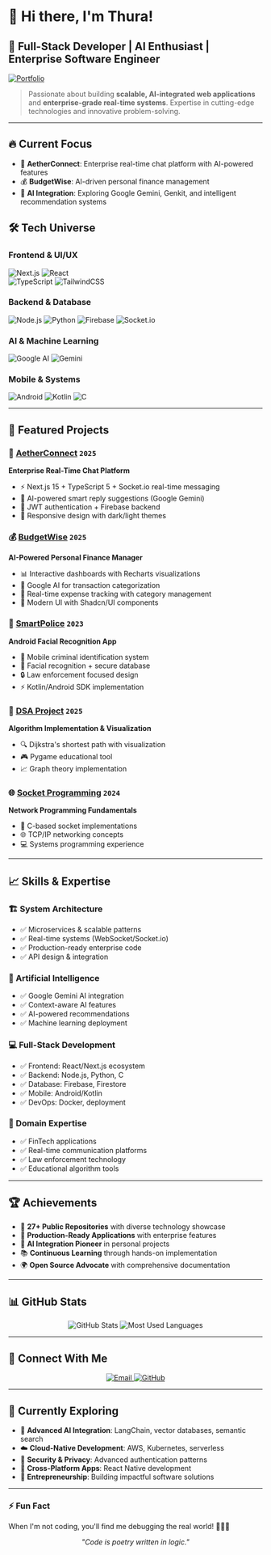 # 👋 Hi there, I'm Thura!

## 🚀 Full-Stack Developer | AI Enthusiast | Enterprise Software Engineer

[![Portfolio](https://img.shields.io/badge/Portfolio-FF7139?style=for-the-badge&logo=vercel&logoColor=white)](https://your-portfolio.com)

> Passionate about building **scalable, AI-integrated web applications** and **enterprise-grade real-time systems**. Expertise in cutting-edge technologies and innovative problem-solving.

---

## 🔥 **Current Focus** 
- 🚀 **AetherConnect**: Enterprise real-time chat platform with AI-powered features
- 💰 **BudgetWise**: AI-driven personal finance management  
- 🤖 **AI Integration**: Exploring Google Gemini, Genkit, and intelligent recommendation systems

## 🛠️ **Tech Universe**

### **Frontend & UI/UX**
![Next.js](https://img.shields.io/badge/Next.js-15-000000?style=flat-square&logo=next.js&logoColor=white)
![React](https://img.shields.io/badge/React-18-61DAFB?style=flat-square&logo=react&logoColor=black)  
![TypeScript](https://img.shields.io/badge/TypeScript-5-3178C6?style=flat-square&logo=typescript&logoColor=white)
![TailwindCSS](https://img.shields.io/badge/Tailwind_CSS-38B2AC?style=flat-square&logo=tailwind-css&logoColor=white)

### **Backend & Database**
![Node.js](https://img.shields.io/badge/Node.js-18-339933?style=flat-square&logo=node.js&logoColor=white)
![Python](https://img.shields.io/badge/Python-3.9-3776AB?style=flat-square&logo=python&logoColor=white)
![Firebase](https://img.shields.io/badge/Firebase-FFCA28?style=flat-square&logo=firebase&logoColor=black)
![Socket.io](https://img.shields.io/badge/Socket.io-010101?style=flat-square&logo=socket.io&logoColor=white)

### **AI & Machine Learning**
![Google AI](https://img.shields.io/badge/Google_AI-4285F4?style=flat-square&logo=google&logoColor=white)
![Gemini](https://img.shields.io/badge/Gemini_API-4285F4?style=flat-square&logo=google&logoColor=white)

### **Mobile & Systems**
![Android](https://img.shields.io/badge/Android-3DDC84?style=flat-square&logo=android&logoColor=white)
![Kotlin](https://img.shields.io/badge/Kotlin-7F52FF?style=flat-square&logo=kotlin&logoColor=white)
![C](https://img.shields.io/badge/C-00599C?style=flat-square&logo=c&logoColor=white)

---

## 🎯 **Featured Projects**

### 🚀 [**AetherConnect**](https://github.com/codes71/AetherConnect-Frontend) `2025`
**Enterprise Real-Time Chat Platform**
- ⚡ Next.js 15 + TypeScript 5 + Socket.io real-time messaging
- 🤖 AI-powered smart reply suggestions (Google Gemini)
- 🔐 JWT authentication + Firebase backend
- 📱 Responsive design with dark/light themes

### 💰 [**BudgetWise**](https://github.com/codes71/BudgetWise) `2025`
**AI-Powered Personal Finance Manager**
- 📊 Interactive dashboards with Recharts visualizations
- 🧠 Google AI for transaction categorization
- 🔄 Real-time expense tracking with category management
- 🎨 Modern UI with Shadcn/UI components

### 🤖 [**SmartPolice**](https://github.com/codes71/SmartPolice) `2023`
**Android Facial Recognition App**
- 📱 Mobile criminal identification system
- 👤 Facial recognition + secure database
- 🔒 Law enforcement focused design
- ⚡ Kotlin/Android SDK implementation

### 🧠 [**DSA Project**](https://github.com/codes71/dsa_project) `2025`
**Algorithm Implementation & Visualization**
- 🔍 Dijkstra's shortest path with visualization
- 🎮 Pygame educational tool
- 📈 Graph theory implementation

### 🌐 [**Socket Programming**](https://github.com/codes71/socketProgramming) `2024`
**Network Programming Fundamentals**
- 🔧 C-based socket implementations
- 🌐 TCP/IP networking concepts
- 💻 Systems programming experience

---

## 📈 **Skills & Expertise**

### **🏗️ System Architecture**
- ✅ Microservices & scalable patterns
- ✅ Real-time systems (WebSocket/Socket.io)
- ✅ Production-ready enterprise code
- ✅ API design & integration

### **🤖 Artificial Intelligence**
- ✅ Google Gemini AI integration
- ✅ Context-aware AI features
- ✅ AI-powered recommendations
- ✅ Machine learning deployment

### **💻 Full-Stack Development**
- ✅ Frontend: React/Next.js ecosystem
- ✅ Backend: Node.js, Python, C
- ✅ Database: Firebase, Firestore
- ✅ Mobile: Android/Kotlin
- ✅ DevOps: Docker, deployment

### **🎯 Domain Expertise**
- ✅ FinTech applications
- ✅ Real-time communication platforms  
- ✅ Law enforcement technology
- ✅ Educational algorithm tools

---

## 🏆 **Achievements**

- 🎯 **27+ Public Repositories** with diverse technology showcase
- 🚀 **Production-Ready Applications** with enterprise features
- 🤖 **AI Integration Pioneer** in personal projects
- 📚 **Continuous Learning** through hands-on implementation
- 🌍 **Open Source Advocate** with comprehensive documentation

---

## 📊 **GitHub Stats**

<div align="center">
  <img src="https://github-readme-stats.vercel.app/api?username=codes71&show_icons=true&theme=dark&hide_border=true&count_private=true" alt="GitHub Stats" />
  <img src="https://github-readme-stats.vercel.app/api/top-langs/?username=codes71&layout=compact&theme=dark&hide_border=true&langs_count=8" alt="Most Used Languages" />
</div>

---

## 📧 **Connect With Me**

<p align="center">
  <a href="mailto:thuraheinsyh@gmail.com">
    <img src="https://img.shields.io/badge/Gmail-D14836?style=for-the-badge&logo=gmail&logoColor=white" alt="Email" />
  </a>
  <a href="https://github.com/codes71">
    <img src="https://img.shields.io/badge/GitHub-100000?style=for-the-badge&logo=github&logoColor=white" alt="GitHub" />
  </a>
</p>

---

## 💭 **Currently Exploring**

- 🚀 **Advanced AI Integration**: LangChain, vector databases, semantic search
- ☁️ **Cloud-Native Development**: AWS, Kubernetes, serverless
- 🔐 **Security & Privacy**: Advanced authentication patterns
- 📱 **Cross-Platform Apps**: React Native development
- 🎯 **Entrepreneurship**: Building impactful software solutions

---

### ⚡ **Fun Fact**
When I'm not coding, you'll find me debugging the real world! 🚀🔧✨

<div align="center">
  <i>"Code is poetry written in logic."</i>
</div>
